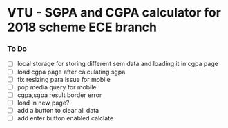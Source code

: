 # VTU - SGPA and CGPA calculator for 2018 scheme ECE branch

### To Do

- [ ] local storage for storing different sem data and loading it in cgpa page
- [ ] load cgpa page after calculating sgpa
- [ ] fix resizing para issue for mobile
- [ ] pop media query for mobile
- [ ] cgpa,sgpa result border error
- [ ] load in new page?
- [ ] add a button to clear all data
- [ ] add enter button enabled calclate